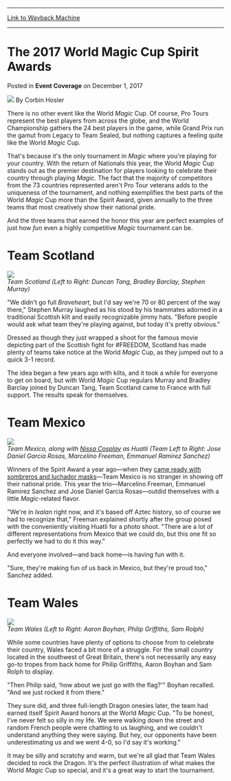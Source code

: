 
---
[Link to Wayback Machine](https://web.archive.org/web/20200527215213/https://magic.wizards.com/en/events/coverage/2017wmc/the-2017-world-magic-cup-spirit-awards-2017-12-01)

[_metadata_:author]:- "Corbin Hosler"
[_metadata_:description]:- "There is no other event like the World Magic Cup. Of course, Pro Tours represent the best players from across the globe, and the World Championship gathers the 24 best players in the game, while Grand Prix run the gamut from Legacy to Team Sealed, but nothing captures a feeling quite like the World Magic Cup."
[_metadata_:generator]:- "Drupal 7 (http://drupal.org)"
[_metadata_:node]:- "1235411"
[_metadata_:publish_date]:- "2017-12-01"
[_metadata_:source]:- "div-main-content"
[_metadata_:title]:- "The 2017 World Magic Cup Spirit Awards"
[_metadata_:wayback_capture_timestamp]:- "2020-05-27 21:52:13"
[_metadata_:wayback_raw_url]:- "https://web.archive.org/web/20200527215213id_/https://magic.wizards.com/en/events/coverage/2017wmc/the-2017-world-magic-cup-spirit-awards-2017-12-01"
[_metadata_:wayback_url]:- "https://magic.wizards.com/en/events/coverage/2017wmc/the-2017-world-magic-cup-spirit-awards-2017-12-01"
---


The 2017 World Magic Cup Spirit Awards
======================================



 Posted in **Event Coverage**
 on December 1, 2017 






![](https://media.magic.wizards.com/styles/auth_small/public/images/person/hosler.jpg)
By Corbin Hosler











There is no other event like the World *Magic* Cup. Of course, Pro Tours represent the best players from across the globe, and the World Championship gathers the 24 best players in the game, while Grand Prix run the gamut from Legacy to Team Sealed, but nothing captures a feeling quite like the World *Magic* Cup.


That's because it's the only tournament in *Magic* where you're playing for your country. With the return of Nationals this year, the World *Magic* Cup stands out as the premier destination for players looking to celebrate their country through playing *Magic.* The fact that the majority of competitors from the 73 countries represented aren't Pro Tour veterans adds to the uniqueness of the tournament, and nothing exemplifies the best parts of the World *Magic* Cup more than the Spirit Award, given annually to the three teams that most creatively show their national pride.


And the three teams that earned the honor this year are perfect examples of just how *fun* even a highly competitive *Magic* tournament can be.


Team Scotland
=============


![](https://media.wizards.com/2017/events/2017wmc/Scotland.jpg)  
*Team Scotland (Left to Right: Duncan Tang, Bradley Barclay, Stephen Murray)*


"We didn't go full *Braveheart*, but I'd say we're 70 or 80 percent of the way there," Stephen Murray laughed as his stood by his teammates adorned in a traditional Scottish kilt and easily recognizable jimmy hats. "Before people would ask what team they're playing against, but today it's pretty obvious."


Dressed as though they just wrapped a shoot for the famous movie depicting part of the Scottish fight for #FREEDOM, Scotland has made plenty of teams take notice at the World *Magic* Cup, as they jumped out to a quick 3-1 record.


The idea began a few years ago with kilts, and it took a while for everyone to get on board, but with World *Magic* Cup regulars Murray and Bradley Barclay joined by Duncan Tang, Team Scotland came to France with full support. The results speak for themselves.


Team Mexico
===========


![](https://media.wizards.com/2017/events/2017wmc/mexico.jpg)  
*Team Mexico, along with [Nissa Cosplay](https://twitter.com/nissacosplay?lang=en) as Huatli (Team Left to Right: Jose Daniel Garcia Rosas, Marcelino Freeman, Emmanuel Ramirez Sanchez)*


Winners of the Spirit Award a year ago—when they [came ready with sombreros and luchador masks](https://magic.wizards.com/en/events/coverage/2016WMC/2016-world-magic-cup-spirit-awards-2016-11-18)—Team Mexico is no stranger in showing off their national pride. This year the trio—Marcelino Freeman, Emmanuel Ramirez Sanchez and Jose Daniel Garcia Rosas—outdid themselves with a little *Magic*-related flavor.


"We're in *Ixalan* right now, and it's based off Aztec history, so of course we had to recognize that," Freeman explained shortly after the group posed with the conveniently visiting Huatli for a photo shoot. "There are a lot of different representations from Mexico that we could do, but this one fit so perfectly we had to do it this way."


And everyone involved—and back home—is having fun with it.


"Sure, they're making fun of us back in Mexico, but they're proud too," Sanchez added.


Team Wales
==========


![](https://media.wizards.com/2017/events/2017wmc/Wales.jpg)  
*Team Wales (Left to Right: Aaron Boyhan, Philip Griffiths, Sam Rolph)*


While some countries have plenty of options to choose from to celebrate their country, Wales faced a bit more of a struggle. For the small country located in the southwest of Great Britain, there's not necessarily any easy go-to tropes from back home for Philip Griffiths, Aaron Boyhan and Sam Rolph to display.


"Then Philip said, 'how about we just go with the flag?'" Boyhan recalled. "And we just rocked it from there."


They sure did, and three full-length Dragon onesies later, the team had earned itself Spirit Award honors at the World *Magic* Cup. "To be honest, I've never felt so silly in my life. We were walking down the street and random French people were chatting to us laughing, and we couldn't understand anything they were saying. But hey, our opponents have been underestimating us and we went 4-0, so I'd say it's working."


It may be silly and scratchy and warm, but we're all glad that Team Wales decided to rock the Dragon. It's the perfect illustration of what makes the World *Magic* Cup so special, and it's a great way to start the tournament.







